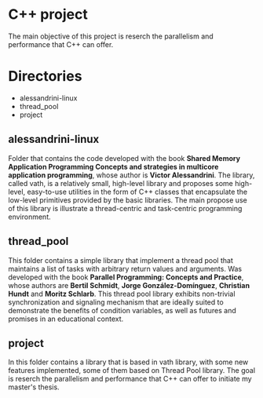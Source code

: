 # C++ project
The main objective of this project is reserch the parallelism and performance that C++ can offer.

# Directories
- alessandrini-linux
- thread_pool
- project

## alessandrini-linux
Folder that contains the code developed with the book **Shared Memory Application Programming Concepts and strategies in multicore application programming**, whose author is **Victor Alessandrini**. The library, called vath, is a relatively small, high-level library and proposes some high-level, easy-to-use utilities in the form of C++ classes that encapsulate the low-level primitives provided by the basic libraries. The main propose use of this library is illustrate a thread-centric and task-centric programming environment.


## thread_pool
This folder contains a simple library that implement a thread pool that maintains a list of tasks with arbitrary return values and arguments. Was developed with the book **Parallel Programming: Concepts and Practice**, whose authors are **Bertil Schmidt**, **Jorge González-Domínguez**, **Christian Hundt** and **Moritz Schlarb**. This thread pool library exhibits non-trivial synchronization and signaling mechanism that are ideally suited to
demonstrate the benefits of condition variables, as well as futures and promises in an educational context.

## project
In this folder contains a library that is based in vath library, with some new features implemented, some of them based on Thread Pool library. The goal is reserch the parallelism and performance that C++ can offer to initiate my master's thesis.